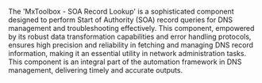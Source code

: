 The 'MxToolbox - SOA Record Lookup' is a sophisticated component designed to perform Start of Authority (SOA) record queries for DNS management and troubleshooting effectively. This component, empowered by its robust data transformation capabilities and error handling protocols, ensures high precision and reliability in fetching and managing DNS record information, making it an essential utility in network administration tasks. This component is an integral part of the automation framework in DNS management, delivering timely and accurate outputs.
